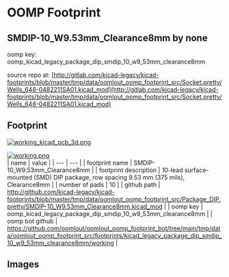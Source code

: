 # OOMP Footprint  
## SMDIP-10_W9.53mm_Clearance8mm  by none  
  
oomp key: oomp_kicad_legacy_package_dip_smdip_10_w9_53mm_clearance8mm  
  
source repo at: [http://gitlab.com/kicad-legacy/kicad-footprints/blob/master/tmp/data/oomlout_oomp_footprint_src/Socket.pretty/Wells_648-0482211SA01.kicad_mod](http://gitlab.com/kicad-legacy/kicad-footprints/blob/master/tmp/data/oomlout_oomp_footprint_src/Socket.pretty/Wells_648-0482211SA01.kicad_mod)  
## Footprint  
  
[![working_kicad_pcb_3d.png](working_kicad_pcb_3d_600.png)](working_kicad_pcb_3d.png)  
  
[![working.png](working_600.png)](working.png)  
| name | value | 
| --- | --- | 
| footprint name | SMDIP-10_W9.53mm_Clearance8mm | 
| footprint description | 10-lead surface-mounted (SMD) DIP package, row spacing 9.53 mm (375 mils), Clearance8mm | 
| number of pads | 10 | 
| github path | http://github.com/kicad-legacy/kicad-footprints/blob/master/tmp/data/oomlout_oomp_footprint_src/Package_DIP.pretty/SMDIP-10_W9.53mm_Clearance8mm.kicad_mod | 
| oomp key | oomp_kicad_legacy_package_dip_smdip_10_w9_53mm_clearance8mm | 
| oomp bot github | https://github.com/oomlout/oomlout_oomp_footprint_bot/tree/main/tmp/data/oomlout_oomp_footprint_src/footprints/kicad_legacy_package_dip_smdip_10_w9_53mm_clearance8mm/working | 
## Images  
